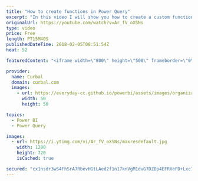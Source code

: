 ```yaml
---
title: "How to create functions in Power Query"
excerpt: "In this video I will show you how to create a custom function in Power Query.  Custom functions are re-usable pieces of code. So, as a rule, if you write the same code more than three times, you should do a function.  In this video I go through, step by step, how to create a function to import excel"
originalUrl: https://youtube.com/watch?v=Ar_fV_oXSNs
type: video
price: Free
length: PT15M40S
publishedDateTime: 2018-02-05T08:51:54Z
heat: 52

featuredContent: "<iframe width=\"800\" height=\"500\" frameborder=\"0\" src=\"https://www.youtube.com/embed/Ar_fV_oXSNs\" allow=\"accelerometer; autoplay; encrypted-media; gyroscope; picture-in-picture\" allowfullscreen></iframe>"

provider:
  name: Curbal
  domain: curbal.com
  images:
    - url: https://everyday-cc.github.io/powerbi/assets/images/organizations/curbal.com-50x50.jpg
      width: 50
      height: 50

topics:
  - Power BI
  - Power Query

images:
  - url: https://i.ytimg.com/vi/Ar_fV_oXSNs/maxresdefault.jpg
    width: 1280
    height: 720
    isCached: true

secured: "cx1nsdr3wS4FhSrA7RbevHGtLAed2f1n17knVgM1dvG7DZDp4EFRVeFD+Lxc7zLdyxazM5nf6ezhDCBRQ/joDz2sJELputRXOuftikw1mY5zvGQI6ID5LOZ7QT91ChqDCQQBuOywfAFiRMzIC0y7i2AyDdYkfyhEuN1Qdf+jpbZG5h50YVzu+X72U6/xj0K+8ogBqlXV3HHLB0fLR9l2j8KjBrzadQkadv80NysMSZb9JNA2pwtNT+O9IdWMhg1oNY9Jk1zbdukvsuwgffFFKYQFYhHzEXEtumt49rfEwpfuF0bPQ7KPwkhX1dxe1aZWBKgkVfYi2DixhV2B2oTy3rzqisi+SqgGsNXD6xioizBDs41BxpXtNZEJtUXjxBSRDjrNhqllcpyQPHclp41IYi3JH/pE/z1jGwti1s3rLhw=;3jQyzCJpq/mP93tzfj326w=="
---
```



